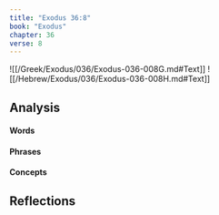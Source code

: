 ```yaml
---
title: "Exodus 36:8"
book: "Exodus"
chapter: 36
verse: 8
---
```

![[/Greek/Exodus/036/Exodus-036-008G.md#Text]]
![[/Hebrew/Exodus/036/Exodus-036-008H.md#Text]]

## Analysis

#### Words

#### Phrases

#### Concepts

## Reflections
